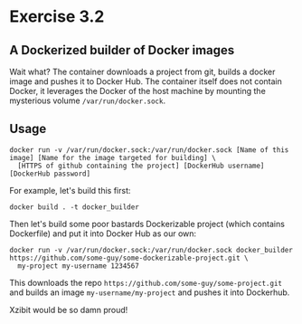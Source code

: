 # Exercise 3.2

## A Dockerized builder of Docker images

Wait what? The container downloads a project from git, builds a docker image and pushes it to Docker Hub. 
The container itself does not contain Docker, it leverages the Docker of the host machine by mounting
the mysterious volume ```/var/run/docker.sock```.

## Usage

```
docker run -v /var/run/docker.sock:/var/run/docker.sock [Name of this image] [Name for the image targeted for building] \ 
  [HTTPS of github containing the project] [DockerHub username] [DockerHub password]
```

For example, let's build this first:
```
docker build . -t docker_builder
```

Then let's build some poor bastards Dockerizable project (which contains Dockerfile) and put it into Docker Hub as our own:
```
docker run -v /var/run/docker.sock:/var/run/docker.sock docker_builder https://github.com/some-guy/some-dockerizable-project.git \
  my-project my-username 1234567
```

This downloads the repo ```https://github.com/some-guy/some-project.git``` and builds an image ```my-username/my-project``` and pushes it into Dockerhub.

Xzibit would be so damn proud!




